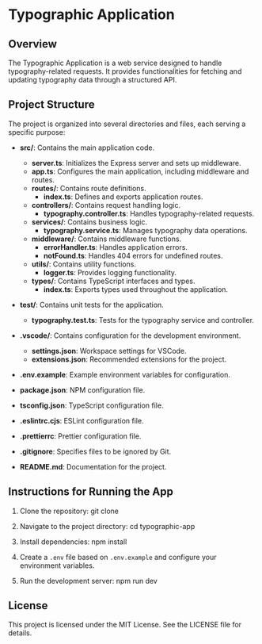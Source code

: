 # Typographic Application

## Overview
The Typographic Application is a web service designed to handle typography-related requests. It provides functionalities for fetching and updating typography data through a structured API.

## Project Structure
The project is organized into several directories and files, each serving a specific purpose:

- **src/**: Contains the main application code.
  - **server.ts**: Initializes the Express server and sets up middleware.
  - **app.ts**: Configures the main application, including middleware and routes.
  - **routes/**: Contains route definitions.
    - **index.ts**: Defines and exports application routes.
  - **controllers/**: Contains request handling logic.
    - **typography.controller.ts**: Handles typography-related requests.
  - **services/**: Contains business logic.
    - **typography.service.ts**: Manages typography data operations.
  - **middleware/**: Contains middleware functions.
    - **errorHandler.ts**: Handles application errors.
    - **notFound.ts**: Handles 404 errors for undefined routes.
  - **utils/**: Contains utility functions.
    - **logger.ts**: Provides logging functionality.
  - **types/**: Contains TypeScript interfaces and types.
    - **index.ts**: Exports types used throughout the application.
  
- **test/**: Contains unit tests for the application.
  - **typography.test.ts**: Tests for the typography service and controller.

- **.vscode/**: Contains configuration for the development environment.
  - **settings.json**: Workspace settings for VSCode.
  - **extensions.json**: Recommended extensions for the project.

- **.env.example**: Example environment variables for configuration.

- **package.json**: NPM configuration file.

- **tsconfig.json**: TypeScript configuration file.

- **.eslintrc.cjs**: ESLint configuration file.

- **.prettierrc**: Prettier configuration file.

- **.gitignore**: Specifies files to be ignored by Git.

- **README.md**: Documentation for the project.

## Instructions for Running the App

1. Clone the repository:
   git clone <repository-url>

2. Navigate to the project directory:
   cd typographic-app

3. Install dependencies:
   npm install

4. Create a `.env` file based on `.env.example` and configure your environment variables.

5. Run the development server:
   npm run dev

## License
This project is licensed under the MIT License. See the LICENSE file for details.
